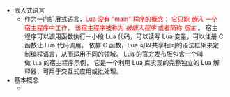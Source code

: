 <ul>
<li>嵌入式语言
<ul>
<li>作为一门扩展式语言，<span style="color: #ff0000;">Lua 没有 "main" 程序的概念： 它只能&nbsp;<em>嵌入</em>&nbsp;一个宿主程序中工作， 该宿主程序被称为&nbsp;<em>被嵌入程序</em>&nbsp;或者简称&nbsp;<em>宿主</em></span>&nbsp;。 宿主程序可以调用函数执行一小段 Lua 代码，可以读写 Lua 变量，可以注册 C 函数让 Lua 代码调用。 依靠 C 函数，Lua 可以共享相同的语法框架来定制编程语言，从而适用不同的领域。 Lua 的官方发布版包含一个叫做&nbsp;<code>lua</code>&nbsp;的宿主程序示例， 它是一个利用 Lua 库实现的完整独立的 Lua 解释器，可用于交互式应用或批处理。</li>
</ul>
</li>
<li>基本概念
<ul>
<li></li>
</ul>
</li>
</ul>